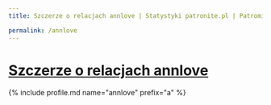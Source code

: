 ```yaml
---
title: Szczerze o relacjach annlove | Statystyki patronite.pl | Patromierz

permalink: /annlove
---
```


# [Szczerze o relacjach annlove](https://patronite.pl/annlove)

{% include profile.md name="annlove" prefix="a" %}
